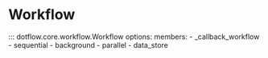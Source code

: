 # Workflow

::: dotflow.core.workflow.Workflow
    options:
        members:
            - _callback_workflow
            - sequential
            - background
            - parallel
            - data_store
